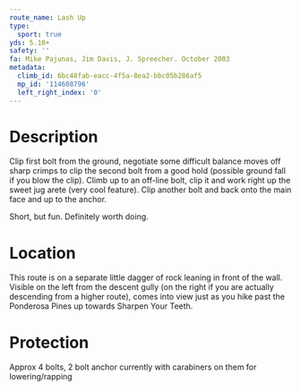 ```yaml
---
route_name: Lash Up
type:
  sport: true
yds: 5.10+
safety: ''
fa: Mike Pajunas, Jim Davis, J. Spreecher. October 2003
metadata:
  climb_id: 6bc48fab-eacc-4f5a-8ea2-bbc05b286af5
  mp_id: '114608796'
  left_right_index: '0'
---
```

# Description
Clip first bolt from the ground, negotiate some difficult balance moves off sharp crimps to clip the second bolt from a good hold (possible ground fall if you blow the clip). Climb up to an off-line bolt, clip it and work right up the sweet jug arete (very cool feature). Clip another bolt and back onto the main face and up to the anchor.

Short, but fun. Definitely worth doing.

# Location
This route is on a separate little dagger of rock leaning in front of the wall. Visible on the left from the descent gully (on the right if you are actually descending from a higher route), comes into view just as you hike past the Ponderosa Pines up towards Sharpen Your Teeth.

# Protection
Approx 4 bolts, 2 bolt anchor currently with carabiners on them for lowering/rapping
